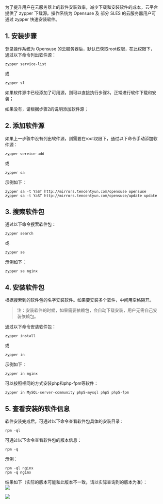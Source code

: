 为了提升用户在云服务器上的软件安装效率，减少下载和安装软件的成本，云平台提供了 zypper 下载源。操作系统为 Opensuse 及 部分 SLES 的云服务器用户可通过 zypper 快速安装软件。

## 1. 安装步骤
登录操作系统为 Opensuse 的云服务器后，默认已获取root权限，在此权限下，通过以下命令列出软件源：

```
zypper service-list 
```
或

```
zypper sl
```

如果软件源中已经添加了可用源，则可以直接执行步骤3，正常进行软件下载和安装；

如果没有，请根据步骤2的说明添加软件源；

## 2. 添加软件源
如果上一步骤中没有列出软件源，则需要在root权限下，通过以下命令手动添加软件源：

```
zypper service-add
```
或
```
zypper sa
```
示例如下：

```
zypper sa -t YaST http://mirrors.tencentyun.com/opensuse opensuse 
zypper sa -t YaST http://mirrors.tencentyun.com/opensuse/update update
```

## 3. 搜索软件包
通过以下命令搜索软件包：

```
zypper search
```
或

```
zypper se
```
示例如下：

```
zypper se nginx
```

## 4. 安装软件包
根据搜索到的软件包的名字安装软件。如果要安装多个软件，中间用空格隔开。

>注：安装软件的时候，如果需要依赖包，会自动下载安装，用户无需自己安装依赖包。

通过以下命令安装软件包：

```
zypper install
```
或
```
zypper in
```
示例如下：

```
zypper in nginx
```

可以按照相同的方式安装php和php-fpm等软件：

```
zypper in MySQL-server-community php5-mysql php5 php5-fpm
```

## 5. 查看安装的软件信息
软件安装完成后，可通过以下命令查看软件包具体的安装目录：

```
rpm -ql 
```

可通过以下命令查看软件包的版本信息：

```
rpm -q
```

示例：

```
rpm -ql nginx
rpm -q nginx
```
结果如下（实际的版本可能和此版本不一致，请以实际查询到的版本为准）：  
![](http://imgcache.tce.futunn.com/image/mccdn.qcloud.com/img56af4cc4d0c52.png)  

![](http://imgcache.tce.futunn.com/image/mccdn.qcloud.com/img56af4ccb0d033.png)  